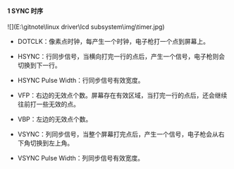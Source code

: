 #### 1 SYNC 时序
![](E:\gitnote\linux driver\lcd subsystem\img\timer.jpg)

- DOTCLK：像素点时钟，每产生一个时钟，电子枪打一个点到屏幕上。
- HSYNC：行同步信号，当横向打完一行的点后，产生一个信号，电子枪则会切换到下一行。

- HSYNC Pulse Width：行同步信号有效宽度。
- VFP：右边的无效点个数。屏幕存在有效区域，当打完一行的点后，还会继续往前打一些无效的点。

- VBP：左边的无效点个数。
- VSYNC：列同步信号，当整个屏幕打完点后，产生一个信号，电子枪会从右下角切换到左上角。

- VSYNC Pulse Width：列同步信号有效宽度。
